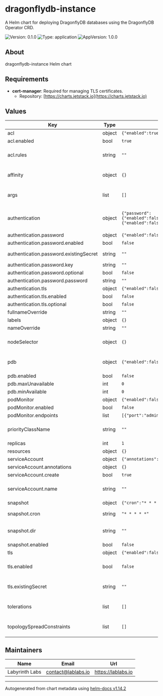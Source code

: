 # dragonflydb-instance

A Helm chart for deploying DragonflyDB databases using the DragonflyDB Operator CRD.

![Version: 0.1.0](https://img.shields.io/badge/Version-0.1.0-informational?style=flat-square) ![Type: application](https://img.shields.io/badge/Type-application-informational?style=flat-square) ![AppVersion: 1.0.0](https://img.shields.io/badge/AppVersion-1.0.0-informational?style=flat-square)

## About
dragonflydb-instance Helm chart

## Requirements
- **cert-manager**: Required for managing TLS certificates.
  - Repository: [https://charts.jetstack.io](https://charts.jetstack.io)

## Values

| Key | Type | Default | Description |
|-----|------|---------|-------------|
| acl | object | `{"enabled":true,"existingSecret":"","key":"","optional":false,"rules":""}` | Access Control List (ACL) configuration |
| acl.enabled | bool | `true` | Enable ACL |
| acl.rules | string | `""` | The ACL rules to apply to the database if existingSecret is empty @see https://www.dragonflydb.io/docs/managing-dragonfly/acl Example: rules: |   user user on >pass ~* &* +@string +@fast -@slow +set   user rouser on >ropass ~* &* +@read |
| affinity | object | `{}` | Affinity rules for pod assignment @see https://kubernetes.io/docs/concepts/scheduling-eviction/assign-pod-node/#affinity-and-anti-affinity |
| args | list | `[]` | DragonflyDB configuration flags @see https://www.dragonflydb.io/docs/managing-dragonfly/flags |
| authentication | object | `{"password":{"enabled":false,"existingSecret":"","key":"","optional":false,"password":""},"tls":{"enabled":false,"optional":false}}` | Authentication configuration for DragonflyDB Only one type of authentication can be enabled at a time. If both password.enabled and tls.enabled are set to true, the deployment will fail. |
| authentication.password | object | `{"enabled":false,"existingSecret":"","key":"","optional":false,"password":""}` | Password-based authentication configuration |
| authentication.password.enabled | bool | `false` | Enable password authentication |
| authentication.password.existingSecret | string | `""` | Name of existing secret containing the password If empty, a new secret will be created |
| authentication.password.key | string | `""` | The key to use for the password in the secret |
| authentication.password.optional | bool | `false` | Optional password authentication |
| authentication.password.password | string | `""` | Password to use when existingSecret is empty |
| authentication.tls | object | `{"enabled":false,"optional":false}` | TLS-based client authentication configuration |
| authentication.tls.enabled | bool | `false` | Enable TLS client authentication |
| authentication.tls.optional | bool | `false` | Optional TLS client authentication |
| fullnameOverride | string | `""` | String to fully override app.fullname template |
| labels | object | `{}` | Additional labels to add to all resources XXX |
| nameOverride | string | `""` | String to partially override app.fullname template |
| nodeSelector | object | `{}` | Node selector for pod assignment @see https://kubernetes.io/docs/concepts/scheduling-eviction/assign-pod-node/#nodeselector |
| pdb | object | `{"enabled":false,"maxUnavailable":0,"minAvailable":0}` | Pod disruption budget configuration @see https://kubernetes.io/docs/tasks/run-application/configure-pdb/ |
| pdb.enabled | bool | `false` | Enable pod disruption budget |
| pdb.maxUnavailable | int | `0` | Maximum number of pods that can be unavailable |
| pdb.minAvailable | int | `0` | Minimum number of pods that must be available |
| podMonitor | object | `{"enabled":false,"endpoints":[{"port":"admin"}]}` | Prometheus PodMonitor configuration |
| podMonitor.enabled | bool | `false` | Enable Prometheus PodMonitor |
| podMonitor.endpoints | list | `[{"port":"admin"}]` | Define how to scrape metrics from the selected pod |
| priorityClassName | string | `""` | Priority class name for pods @see https://kubernetes.io/docs/concepts/scheduling-eviction/pod-priority-preemption/ |
| replicas | int | `1` | Number of DragonflyDB replicas to deploy |
| resources | object | `{}` | Resource requests and limits for the DragonflyDB pods |
| serviceAccount | object | `{"annotations":{},"create":true,"name":""}` | Service account configuration |
| serviceAccount.annotations | object | `{}` | Annotations to add to the service account |
| serviceAccount.create | bool | `true` | Specifies whether a service account should be created |
| serviceAccount.name | string | `""` | The name of the service account to use If not set and create is true, a name is generated using the fullname template |
| snapshot | object | `{"cron":"* * * * *","dir":"","enabled":false}` | Configuration for snapshot functionality |
| snapshot.cron | string | `"* * * * *"` | Cron expression to define the schedule for taking snapshots |
| snapshot.dir | string | `""` | Destination directory for storing snapshots This can be an S3 bucket URL `s3://<bucket-name>/` or a local directory path. |
| snapshot.enabled | bool | `false` | Enable or disable periodic snapshots |
| tls | object | `{"enabled":false,"existingSecret":""}` | TLS configuration for the server |
| tls.enabled | bool | `false` | Enable TLS for the server. Note: If TLS is enabled, at least one authentication method (password or TLS) must be configured. |
| tls.existingSecret | string | `""` | Name of existing secret containing the TLS certificates The secret should contain: - tls.crt: The server certificate - tls.key: The private key - ca.crt: The CA certificate |
| tolerations | list | `[]` | Tolerations for pod assignment @see https://kubernetes.io/docs/concepts/scheduling-eviction/taint-and-toleration/ |
| topologySpreadConstraints | list | `[]` | Pod topology spread constraints @see https://kubernetes.io/docs/concepts/workloads/pods/pod-topology-spread-constraints/ |

## Maintainers

| Name | Email | Url |
| ---- | ------ | --- |
| Labyrinth Labs | <contact@lablabs.io> | <https://lablabs.io> |

----------------------------------------------
Autogenerated from chart metadata using [helm-docs v1.14.2](https://github.com/norwoodj/helm-docs/releases/v1.14.2)
